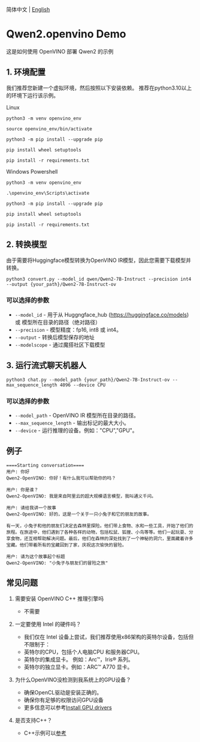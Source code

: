 简体中文 | [English](README.md)

# Qwen2.openvino Demo

这是如何使用 OpenVINO 部署 Qwen2 的示例

## 1. 环境配置

我们推荐您新建一个虚拟环境，然后按照以下安装依赖。
推荐在python3.10以上的环境下运行该示例。

Linux

```
python3 -m venv openvino_env

source openvino_env/bin/activate

python3 -m pip install --upgrade pip

pip install wheel setuptools

pip install -r requirements.txt
```

Windows Powershell

```
python3 -m venv openvino_env

.\openvino_env\Scripts\activate

python3 -m pip install --upgrade pip

pip install wheel setuptools

pip install -r requirements.txt
```

## 2. 转换模型

由于需要将Huggingface模型转换为OpenVINO IR模型，因此您需要下载模型并转换。

```
python3 convert.py --model_id qwen/Qwen2-7B-Instruct --precision int4 --output {your_path}/Qwen2-7B-Instruct-ov 
```

### 可以选择的参数

* `--model_id` - 用于从 Huggngface_hub (https://huggingface.co/models) 或 模型所在目录的路径（绝对路径）
* `--precision` - 模型精度：fp16, int8 或 int4。
* `--output` - 转换后模型保存的地址
* `--modelscope` - 通过魔搭社区下载模型

## 3. 运行流式聊天机器人

```
python3 chat.py --model_path {your_path}/Qwen2-7B-Instruct-ov --max_sequence_length 4096 --device CPU
```

### 可以选择的参数

* `--model_path` - OpenVINO IR 模型所在目录的路径。
* `--max_sequence_length` - 输出标记的最大大小。
* `--device` - 运行推理的设备。例如："CPU","GPU"。

## 例子

```
====Starting conversation====
用户: 你好
Qwen2-OpenVINO: 你好！有什么我可以帮助你的吗？

用户: 你是谁？
Qwen2-OpenVINO: 我是来自阿里云的超大规模语言模型，我叫通义千问。

用户: 请给我讲一个故事
Qwen2-OpenVINO: 好的，这是一个关于一只小兔子和它的朋友的故事。

有一天，小兔子和他的朋友们决定去森林里探险。他们带上食物、水和一些工具，开始了他们的旅程。在旅途中，他们遇到了各种各样的动物，包括松鼠、狐狸、小鸟等等。他们一起玩耍、分享食物，还互相帮助解决问题。最后，他们在森林的深处找到了一个神秘的洞穴，里面藏着许多宝藏。他们带着所有的宝藏回到了家，庆祝这次愉快的冒险。

用户: 请为这个故事起个标题
Qwen2-OpenVINO: "小兔子与朋友们的冒险之旅"
```

## 常见问题

1. 需要安装 OpenVINO C++ 推理引擎吗
   - 不需要

2. 一定要使用 Intel 的硬件吗？
   - 我们仅在 Intel 设备上尝试，我们推荐使用x86架构的英特尔设备，包括但不限制于：
   - 英特尔的CPU，包括个人电脑CPU 和服务器CPU。
   - 英特尔的集成显卡。 例如：Arc™，Iris® 系列。
   - 英特尔的独立显卡。例如：ARC™ A770 显卡。
  
3. 为什么OpenVINO没检测到我系统上的GPU设备？
   - 确保OpenCL驱动是安装正确的。
   - 确保你有足够的权限访问GPU设备
   - 更多信息可以参考[Install GPU drivers](https://github.com/openvinotoolkit/openvino_notebooks/wiki/Ubuntu#1-install-python-git-and-gpu-drivers-optional)

4. 是否支持C++？
   - C++示例可以[参考](https://github.com/openvinotoolkit/openvino.genai/tree/master/text_generation/causal_lm/cpp)
